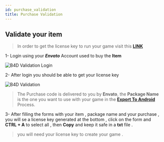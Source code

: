 ```yaml
---
id: purchase_validation
title: Purchase Validation
---
```


## Validate your item

> In order to get the license key to run your game visit this [**LINK**](https://b4dnetwork.com/Validation/)

1- Login using your **_Envato_** Account used to buy the **Item** 


![B4D Validation Login](https://drive.google.com/uc?id=15gr5t1is-enH8XWEaPmb1IIiXb3VUAgX)

2- After login you should be able to get your license key 

![B4D Validation](https://drive.google.com/uc?id=19E2DprrokCd0EjJ6MNgBhnTm0ogeoiX_)

> The Purchase code is delivered to you by **Envato**, 
> the **Package Name** is the one you want to use with your game in the [**Export To Android**](test_and_run#export-and-run-your-game-on-android) Process.

3- After filling the forms with your item , package name and your purchase , you will se a license key generated at the bottom , click on the form and **CTRL + A** to select all , then **Copy** and keep it safe in a **txt** file .
> you will need your license key to create your game .

